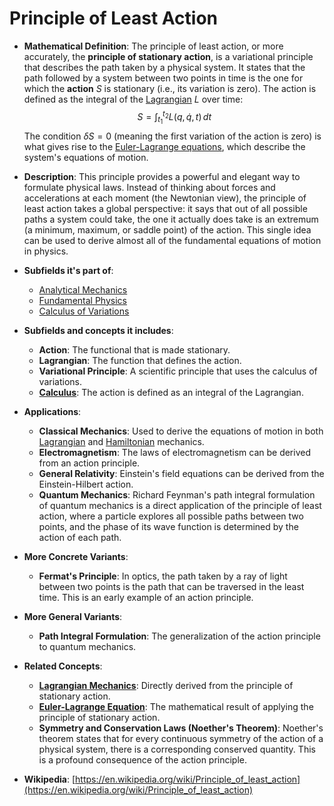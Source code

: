 # Principle of Least Action

- **Mathematical Definition**: The principle of least action, or more accurately, the **principle of stationary action**, is a variational principle that describes the path taken by a physical system. It states that the path followed by a system between two points in time is the one for which the **action** $S$ is stationary (i.e., its variation is zero). The action is defined as the integral of the [Lagrangian](./lagrangian_mechanics.md) $L$ over time:
$$ S = \int_{t_1}^{t_2} L(q, \dot{q}, t) \,dt $$
  The condition $\delta S = 0$ (meaning the first variation of the action is zero) is what gives rise to the [Euler-Lagrange equations](../analytical_mechanics/lagrangian_mechanics.md), which describe the system's equations of motion.

- **Description**: This principle provides a powerful and elegant way to formulate physical laws. Instead of thinking about forces and accelerations at each moment (the Newtonian view), the principle of least action takes a global perspective: it says that out of all possible paths a system could take, the one it actually does take is an extremum (a minimum, maximum, or saddle point) of the action. This single idea can be used to derive almost all of the fundamental equations of motion in physics.

- **Subfields it's part of**:
    - [Analytical Mechanics](https://en.wikipedia.org/wiki/Analytical_mechanics)
    - [Fundamental Physics](https://en.wikipedia.org/wiki/Fundamental_physics)
    - [Calculus of Variations](https://en.wikipedia.org/wiki/Calculus_of_variations)

- **Subfields and concepts it includes**:
    - **Action**: The functional that is made stationary.
    - **Lagrangian**: The function that defines the action.
    - **Variational Principle**: A scientific principle that uses the calculus of variations.
    - **[Calculus](../../../pure_mathematics/analysis/integral.md)**: The action is defined as an integral of the Lagrangian.

- **Applications**:
    - **Classical Mechanics**: Used to derive the equations of motion in both [Lagrangian](./lagrangian_mechanics.md) and [Hamiltonian](./hamiltonian_mechanics.md) mechanics.
    - **Electromagnetism**: The laws of electromagnetism can be derived from an action principle.
    - **General Relativity**: Einstein's field equations can be derived from the Einstein-Hilbert action.
    - **Quantum Mechanics**: Richard Feynman's path integral formulation of quantum mechanics is a direct application of the principle of least action, where a particle explores all possible paths between two points, and the phase of its wave function is determined by the action of each path.

- **More Concrete Variants**:
    - **Fermat's Principle**: In optics, the path taken by a ray of light between two points is the path that can be traversed in the least time. This is an early example of an action principle.

- **More General Variants**:
    - **Path Integral Formulation**: The generalization of the action principle to quantum mechanics.

- **Related Concepts**:
    - **[Lagrangian Mechanics](./lagrangian_mechanics.md)**: Directly derived from the principle of stationary action.
    - **[Euler-Lagrange Equation](./lagrangian_mechanics.md)**: The mathematical result of applying the principle of stationary action.
    - **Symmetry and Conservation Laws (Noether's Theorem)**: Noether's theorem states that for every continuous symmetry of the action of a physical system, there is a corresponding conserved quantity. This is a profound consequence of the action principle.

- **Wikipedia**: [https://en.wikipedia.org/wiki/Principle_of_least_action](https://en.wikipedia.org/wiki/Principle_of_least_action)
